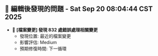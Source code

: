 ## 🚨 編輯後發現的問題 - Sat Sep 20 08:04:44 CST 2025

- 🔄 **[檔案變更] 發現      832 處錯誤處理相關變更**
  - 發現位置: 最近的檔案變更
  - 影響評估: Medium
  - 預期修復時間: 下一循環

